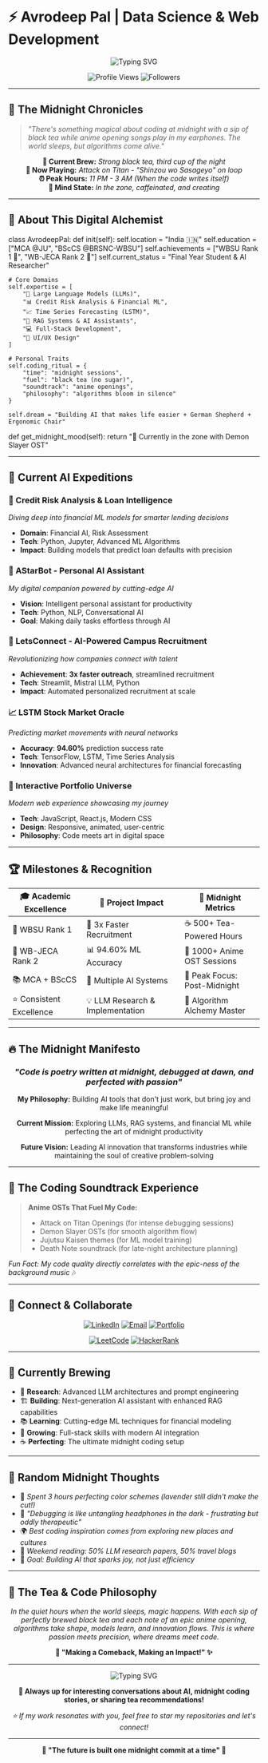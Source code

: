 # ⚡ Avrodeep Pal | Data Science & Web Development

<div align="center">

![Typing SVG](https://readme-typing-svg.herokuapp.com?font=Fira+Code&size=28&duration=3000&pause=1000&color=00D9FF&center=true&vCenter=true&width=600&lines=Midnight+Coder+%7C+AI+Enthusiast;Building+LLMs+%26+Intelligent+Systems;Credit+Risk+to+Stock+Predictions;Fueled+by+Black+Tea+%26+Anime+OSTs)

![Profile Views](https://komarev.com/ghpvc/?username=AvrodeepPal&label=Profile%20views&color=00d9ff&style=for-the-badge)
![Followers](https://img.shields.io/github/followers/AvrodeepPal?label=Followers&style=for-the-badge&color=00d9ff&labelColor=black)

</div>

---

## 🌙 The Midnight Chronicles

> *"There's something magical about coding at midnight with a sip of black tea while anime opening songs play in my earphones. The world sleeps, but algorithms come alive."*

<div align="center">

**🍵 Current Brew:** *Strong black tea, third cup of the night*  
**🎵 Now Playing:** *Attack on Titan - "Shinzou wo Sasageyo" on loop*  
**⏰ Peak Hours:** *11 PM - 3 AM (When the code writes itself)*  
**🧠 Mind State:** *In the zone, caffeinated, and creating*

</div>

---

## 🚀 About This Digital Alchemist

class AvrodeepPal:
def init(self):
self.location = "India 🇮🇳"
self.education = ["MCA @JU", "BScCS @BRSNC-WBSU"]
self.achievements = ["WBSU Rank 1 🥇", "WB-JECA Rank 2 🥈"]
self.current_status = "Final Year Student & AI Researcher"

    # Core Domains
    self.expertise = [
        "🤖 Large Language Models (LLMs)",
        "📊 Credit Risk Analysis & Financial ML", 
        "📈 Time Series Forecasting (LSTM)",
        "🎯 RAG Systems & AI Assistants",
        "💻 Full-Stack Development",
        "🎨 UI/UX Design"
    ]
    
    # Personal Traits
    self.coding_ritual = {
        "time": "midnight sessions",
        "fuel": "black tea (no sugar)",
        "soundtrack": "anime openings",
        "philosophy": "algorithms bloom in silence"
    }
    
    self.dream = "Building AI that makes life easier + German Shepherd + Ergonomic Chair"

def get_midnight_mood(self):
    return "🌙 Currently in the zone with Demon Slayer OST"


---

## 🎯 Current AI Expeditions

### 🏦 Credit Risk Analysis & Loan Intelligence
*Diving deep into financial ML models for smarter lending decisions*
- **Domain**: Financial AI, Risk Assessment
- **Tech**: Python, Jupyter, Advanced ML Algorithms
- **Impact**: Building models that predict loan defaults with precision

### 🤖 AStarBot - Personal AI Assistant
*My digital companion powered by cutting-edge AI*
- **Vision**: Intelligent personal assistant for productivity
- **Tech**: Python, NLP, Conversational AI
- **Goal**: Making daily tasks effortless through AI

### 🎪 LetsConnect - AI-Powered Campus Recruitment
*Revolutionizing how companies connect with talent*
- **Achievement**: **3x faster outreach**, streamlined recruitment
- **Tech**: Streamlit, Mistral LLM, Python
- **Impact**: Automated personalized recruitment at scale

### 📈 LSTM Stock Market Oracle
*Predicting market movements with neural networks*
- **Accuracy**: **94.60%** prediction success rate
- **Tech**: TensorFlow, LSTM, Time Series Analysis
- **Innovation**: Advanced neural architectures for financial forecasting

### 🎨 Interactive Portfolio Universe
*Modern web experience showcasing my journey*
- **Tech**: JavaScript, React.js, Modern CSS
- **Design**: Responsive, animated, user-centric
- **Philosophy**: Code meets art in digital space

---

## 🏆 Milestones & Recognition

<div align="center">

| 🎓 **Academic Excellence** | 🚀 **Project Impact** | 🌙 **Midnight Metrics** |
|---|---|---|
| 🥇 WBSU Rank 1 | 🎯 3x Faster Recruitment | ☕ 500+ Tea-Powered Hours |
| 🥈 WB-JECA Rank 2 | 📊 94.60% ML Accuracy | 🎵 1000+ Anime OST Sessions |
| 📚 MCA + BScCS | 🤖 Multiple AI Systems | 🌙 Peak Focus: Post-Midnight |
| ⭐ Consistent Excellence | 💡 LLM Research & Implementation | 🧠 Algorithm Alchemy Master |

</div>

---

## 🔥 The Midnight Manifesto

<div align="center">

### *"Code is poetry written at midnight, debugged at dawn, and perfected with passion"*

**My Philosophy:** Building AI tools that don't just work, but bring joy and make life meaningful

**Current Mission:** Exploring LLMs, RAG systems, and financial ML while perfecting the art of midnight productivity

**Future Vision:** Leading AI innovation that transforms industries while maintaining the soul of creative problem-solving

</div>

---

## 🎵 The Coding Soundtrack Experience

> **Anime OSTs That Fuel My Code:**
> - Attack on Titan Openings (for intense debugging sessions)
> - Demon Slayer OSTs (for smooth algorithm flow)
> - Jujutsu Kaisen themes (for ML model training)
> - Death Note soundtrack (for late-night architecture planning)

*Fun Fact: My code quality directly correlates with the epic-ness of the background music* 🎶

---

## 🌟 Connect & Collaborate

<div align="center">

[![LinkedIn](https://img.shields.io/badge/LinkedIn-0077B5?style=for-the-badge&logo=linkedin&logoColor=white)](https://www.linkedin.com/in/avrodeep-pal)
[![Email](https://img.shields.io/badge/Email-D14836?style=for-the-badge&logo=gmail&logoColor=white)](mailto:avrodeeppal@email.com)
[![Portfolio](https://img.shields.io/badge/Portfolio-FF5722?style=for-the-badge&logo=web&logoColor=white)](https://avrodeeppal-portfolio.vercel.app/)

[![LeetCode](https://img.shields.io/badge/LeetCode-FFA116?style=for-the-badge&logo=leetcode&logoColor=black)](https://leetcode.com/AvrodeepPal)
[![HackerRank](https://img.shields.io/badge/HackerRank-2EC866?style=for-the-badge&logo=hackerrank&logoColor=white)](https://hackerrank.com/AvrodeepPal)

</div>

---

## 🚀 Currently Brewing

- 🔬 **Research**: Advanced LLM architectures and prompt engineering
- 🏗️ **Building**: Next-generation AI assistant with enhanced RAG capabilities  
- 📚 **Learning**: Cutting-edge ML techniques for financial modeling
- 🌱 **Growing**: Full-stack skills with modern AI integration
- ☕ **Perfecting**: The ultimate midnight coding setup

---

## 💫 Random Midnight Thoughts

- 🎨 *Spent 3 hours perfecting color schemes (lavender still didn't make the cut!)*
- 🐛 *"Debugging is like untangling headphones in the dark - frustrating but oddly therapeutic"*
- 🌍 *Best coding inspiration comes from exploring new places and cultures*
- 📖 *Weekend reading: 50% LLM research papers, 50% travel blogs*
- 🎯 *Goal: Building AI that sparks joy, not just efficiency*

---

## 🎌 The Tea & Code Philosophy

<div align="center">

*In the quiet hours when the world sleeps, magic happens. With each sip of perfectly brewed black tea and each note of an epic anime opening, algorithms take shape, models learn, and innovation flows. This is where passion meets precision, where dreams meet code.*

**🌟 "Making a Comeback, Making an Impact!" ✨**

</div>

---

<div align="center">

![Typing SVG](https://readme-typing-svg.herokuapp.com?font=Fira+Code&size=18&pause=1000&color=00D9FF&center=true&vCenter=true&width=600&lines=Thanks+for+stopping+by!+%E2%98%95;Let%27s+build+something+amazing+together!;May+your+code+compile+and+your+tea+stay+warm!;Currently+online%3A+Probably+coding+with+anime+BGM+%F0%9F%8E%B5)

**💬 Always up for interesting conversations about AI, midnight coding stories, or sharing tea recommendations!**

*⭐ If my work resonates with you, feel free to star my repositories and let's connect!*

</div>

---

<div align="center">

**🚀 "The future is built one midnight commit at a time" 🌙**

</div>
